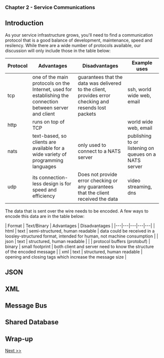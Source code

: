 ### Chapter 2 - Service Communications

## Introduction

As your service infrastructure grows, you'll need to find a communication protocol that is a good balance of development, maintenance, speed and resilency. While there are a wide number of protocols available, our discussion will only include those in the table below:

| Protocol | Advantages | Disadvantages | Example uses |
|---|---|---|---|
| tcp | one of the main protocols on the Internet, used for establishing the connection between server and client | guarantees that the data was delivered to the client, provides error checking and resends lost packets | ssh, world wide web, email |
| http | runs on top of TCP | | world wide web, email |
| nats | text-based, so clients are available for a wide variety of programming languages | only used to connect to a NATS server | publishing to or listening on queues on a NATS server |
| udp | its connection-less design is for speed and efficiency | Does not provide error checking or any guarantees that the client received the data | video streaming, dns |

The data that is sent over the wire needs to be encoded. A few ways to encode this data are in the table below:

| Format | Text/Binary | Advantages | Disadvantages |
|---|---|---|---|---|
| html | text | semi-structured, human readable | data could be received in a loosley-structured format, intended for human, not machine consumption |
| json | text | structured, human readable | |
| protocol buffers (protobuf) | binary | small footprint | both client and server need to know the structure of the encoded message |
| xml | text | structured, human readable | opening and closing tags which increase the message size |


## JSON
## XML
## Message Bus
## Shared Database
## Wrap-up

[Next >>](040-chapter-03.md)
